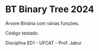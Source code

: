 # BT Binary Tree 2024

Árvore Binária com várias funções.

Código testado.

Disciplina ED1 - UFCAT - Prof. Jabur
